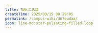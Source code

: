 ```yaml
---
title: 指标汇总篇
createTime: 2025/03/15 08:29:05
permalink: /campus-wiki/d67eudaa/
icon: line-md:star-pulsating-filled-loop
---
```

